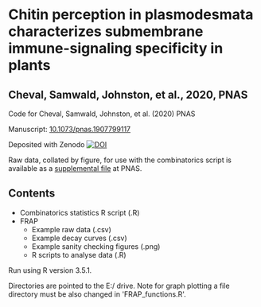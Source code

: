 # Chitin perception in plasmodesmata characterizes submembrane immune-signaling specificity in plants
## Cheval, Samwald, Johnston, et al., 2020, PNAS
Code for Cheval, Samwald, Johnston, et al. (2020) PNAS

Manuscript: [10.1073/pnas.1907799117](https://doi.org/10.1073/pnas.1907799117)

Deposited with Zenodo [![DOI](https://zenodo.org/badge/250227086.svg)](https://zenodo.org/badge/latestdoi/250227086)

Raw data, collated by figure, for use with the combinatorics script is available as a [supplemental file](https://www.pnas.org/highwire/filestream/921821/field_highwire_adjunct_files/1/pnas.1907799117.sd01.xlsx) at PNAS.

## Contents 
* Combinatorics statistics R script (.R)
* FRAP
  * Example raw data (.csv)
  * Example decay curves (.csv)
  * Example sanity checking figures (.png)
  * R scripts to analyse data (.R)

Run using R version 3.5.1.

Directories are pointed to the E:/ drive. Note for graph plotting a file directory must be also changed in 'FRAP_functions.R'.
